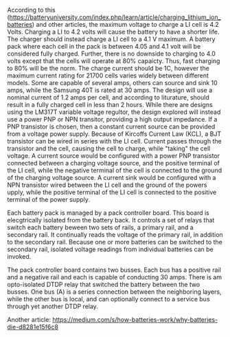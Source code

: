 According to this (https://batteryuniversity.com/index.php/learn/article/charging_lithium_ion_batteries) and other articles, the maximum voltage to charge a LI cell is 4.2 Volts. Charging a LI to 4.2 volts will cause the battery to have a shorter life. The charger should instead charge a LI cell to a 4.1 V maximum. A battery pack where each cell in the pack is between 4.05 and 4.1 volt will be considered fully charged. Further, there is no downside to charging to 4.0 volts except that the cells will operate at 80% capaicty. Thus, fast charging to 80% will be the norm. The charge current should be 1C, however the maximum current rating for 21700 cells varies widely between different models. Some are capable of several amps, others can source and sink 10 amps, while the Samsung 40T is rated at 30 amps. The design will use a nominal current of 1.2 amps per cell, and according to liturature, should result in a fully charged cell in less than 2 hours. While there are designs using the LM317T variable voltage regultor, the design explored will instead use a power PNP or NPN transitor, providing a high output impedance. If a PNP transistor is chosen, then a constant current source can be provided from a voltage power supply. Because of Kircoffs Current Law (KCL), a BJT transistor can be wired in series with the LI cell. Current passes through the transistor and the cell, causing the cell to charge, while "taking" the cell voltage. A current source would be configured with a power PNP transistor connected between a charging voltage source, and the positive terminal of the LI cell, while the negative terminal of the cell is connected to the ground of the charging voltage source. A current sink would be configured with a NPN transistor wired between the LI cell and the ground of the powers upply, while the positive terminal of the LI cell is connected to the positive terminal of the power supply.

Each battery pack is managed by a pack controller board. This board is elecgtrically isolated from the battery back. It controls a set of relays that switch each battery beween two sets of rails, a primary rail, and a secondary rail. It continually reads the voltage of the primary rail, in addition to the secondary rail. Because one or more batteries can be switched to the secondary rail, isolated voltage readings from individual batteries can be invoked.

The pack controller board contains two busses. Each bus has a positive rail and a negative rail and each is capable of conducting 30 amps. There is am opto-isolated DTDP relay that switched the battery between the two busses. One bus (A) is a series connection between the neighboring layers, while the other bus is local, and can optionally connect to a service bus through yet another DTDP relay.
  
Another article:  https://medium.com/s/how-batteries-work/why-batteries-die-d8281e15f6c8
